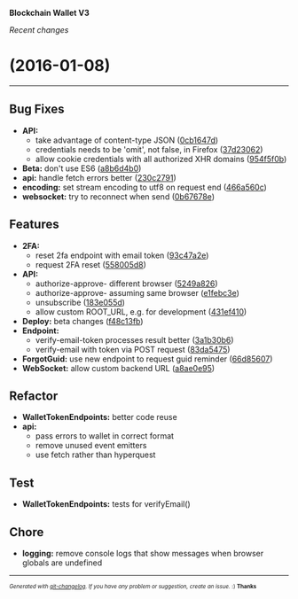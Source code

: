 __Blockchain Wallet V3__

_Recent changes_

#   (2016-01-08)



---

## Bug Fixes

- **API:**
  - take advantage of content-type JSON
  ([0cb1647d](https://github.com/blockchain/My-Wallet-V3/commit/0cb1647dcafa70b954daa88dbf3136b2efdaad37))
  - credentials needs to be 'omit', not false, in Firefox
  ([37d23062](https://github.com/blockchain/My-Wallet-V3/commit/37d230628ff7d3ca8f31fc0a1aed4945cef27789))
  - allow cookie credentials with all authorized XHR domains
  ([954f5f0b](https://github.com/blockchain/My-Wallet-V3/commit/954f5f0b21f38d2bcc107862f41f9dc47f2e2f79))
- **Beta:** don't use ES6
  ([a8b6d4b0](https://github.com/blockchain/My-Wallet-V3/commit/a8b6d4b0160e70fa04d27b50263cf6088e2ff1c2))
- **api:** handle fetch errors better
  ([230c2791](https://github.com/blockchain/My-Wallet-V3/commit/230c27915fc89bf5b915f5d2c2798c3e94e8986d))
- **encoding:** set stream encoding to utf8 on request end
  ([466a560c](https://github.com/blockchain/My-Wallet-V3/commit/466a560c5c94e1d570daefd6631b221cef0eeb6e))
- **websocket:** try to reconnect when send
  ([0b67678e](https://github.com/blockchain/My-Wallet-V3/commit/0b67678ecbb1105e5d184b1f4238e2f6f4b9b652))


## Features

- **2FA:**
  - reset 2fa endpoint with email token
  ([93c47a2e](https://github.com/blockchain/My-Wallet-V3/commit/93c47a2e1bf86cc9782ee857b953625fd5f29335))
  - request 2FA reset
  ([558005d8](https://github.com/blockchain/My-Wallet-V3/commit/558005d8a5cbc87fa9fde5bd76f53fd12da40dc1))
- **API:**
  - authorize-approve- different browser
  ([5249a826](https://github.com/blockchain/My-Wallet-V3/commit/5249a8269b307c73aa94d54255b8629db5dccb8d))
  - authorize-approve- assuming same browser
  ([e1febc3e](https://github.com/blockchain/My-Wallet-V3/commit/e1febc3ec29a09bf706ec3616d776e82fe3d94c4))
  - unsubscribe
  ([183e055d](https://github.com/blockchain/My-Wallet-V3/commit/183e055d5aadd13ae78faf53906805760eacb3fb))
  - allow custom ROOT_URL, e.g. for development
  ([431ef410](https://github.com/blockchain/My-Wallet-V3/commit/431ef41030190b98d7408d5593540e16e038454a))
- **Deploy:** beta changes
  ([f48c13fb](https://github.com/blockchain/My-Wallet-V3/commit/f48c13fb7fcf252116e55fd16d635d8ca847f765))
- **Endpoint:**
  - verify-email-token processes result better
  ([3a1b30b6](https://github.com/blockchain/My-Wallet-V3/commit/3a1b30b6e3fe93fe14f0c1fdb4f8fe88c7200283))
  - verify-email with token via POST request
  ([83da5475](https://github.com/blockchain/My-Wallet-V3/commit/83da54751d8739facf42235d3ec21f0b69b54c10))
- **ForgotGuid:** use new endpoint to request guid reminder
  ([66d85607](https://github.com/blockchain/My-Wallet-V3/commit/66d856074e0191c43c613e0167941b5b67c4dd69))
- **WebSocket:** allow custom backend URL
  ([a8ae0e95](https://github.com/blockchain/My-Wallet-V3/commit/a8ae0e954560cb54ee758b0399cc067cde7f51fa))


## Refactor

- **WalletTokenEndpoints:** better code reuse
- **api:**
  - pass errors to wallet in correct format
  - remove unused event emitters
  - use fetch rather than hyperquest


## Test

- **WalletTokenEndpoints:** tests for verifyEmail()


## Chore

- **logging:** remove console logs that show messages when browser globals are undefined



---
<sub><sup>*Generated with [git-changelog](https://github.com/rafinskipg/git-changelog). If you have any problem or suggestion, create an issue.* :) **Thanks** </sub></sup>